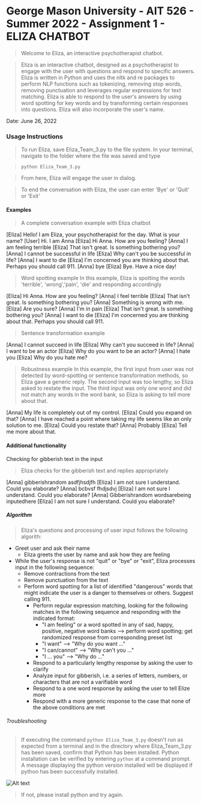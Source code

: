 # George Mason University - AIT 526 - Summer 2022 - Assignment 1 - ELIZA CHATBOT

>Welcome to Eliza, an interactive psychotherapist chatbot.

>Eliza is an interactive chatbot, designed as a psychotherapist to engage with the user with questions and respond to specific answers.  Eliza is written in Python and uses the nltk and re packages to perform NLP functions such as tokenizing, removing stop words, removing punctuation and leverages regular expressions for text matching. Eliza is able to respond to the user's answers by using word spotting for key words and by transforming certain responses into questions. Eliza will also incorporate the user's name.


Date:  June 26, 2022


### Usage Instructions

>To run Eliza, save Eliza_Team_3.py to the file system.  In your terminal, navigate to the folder where the file was saved and type

>`python Eliza_Team_3.py`

>From here, Eliza will engage the user in dialog.

>To end the conversation with Eliza, the user can enter 'Bye' or 'Quit' or 'Exit'


#### Examples

>A complete conversation example with Eliza chatbot

[Eliza] Hello! I am Eliza, your psychotherapist for the day. What is your name?
[User] Hi. I am Anna
[Eliza] Hi Anna. How are you feeling?
[Anna] I am feeling terrible
[Eliza] That isn't great. Is something bothering you?
[Anna] I cannot be successful in life
[Eliza] Why can't you be successful in life?
[Anna] I want to die
[Eliza] I'm concerned you are thinking about that. Perhaps you should call 911.
[Anna] bye
[Eliza] Bye. Have a nice day!

>Word spotting example
>In this example, Eliza is spotting the words 'terrible', 'wrong','pain', 'die' and responding accordingly

[Eliza] Hi Anna. How are you feeling?
[Anna] I feel terrible
[Eliza] That isn't great. Is something bothering you?
[Anna] Something is wrong with me.
[Eliza] Are you sure?
[Anna] I'm in pain
[Eliza] That isn't great. Is something bothering you?
[Anna] I want to die
[Eliza] I'm concerned you are thinking about that. Perhaps you should call 911.

>Sentence transformation example

[Anna] I cannot succeed in life
[Eliza] Why can't you succeed in life?
[Anna] I want to be an actor
[Eliza] Why do you want to be an actor?
[Anna] I hate you
[Eliza] Why do you hate me?

>Robustness example
>In this example, the first input from user was not detected by word-spotting or sentence transformation methods, so Eliza gave a generic reply.
>The second input was too lengthy, so Eliza asked to restate the input.
> The third input was only one word and did not match any words in the word bank, so Eliza is asking to tell more about that.

[Anna] My life is completely out of my control.
[Eliza] Could you expand on that?
[Anna] I have reached a point where taking my life seems like an only solution to me.
[Eliza] Could you restate that?
[Anna] Probably
[Eliza] Tell me more about that.

#### Additional functionality
Checking for gibberish text in the input
> Eliza checks for the gibberish text and replies appropriately

[Anna] gibberishrandom asdfjhsdjfh
[Eliza] I am not sure I understand. Could you elaborate?
[Anna] bcbvsf fhdjsdvj
[Eliza] I am not sure I understand. Could you elaborate?
[Anna] Gibberishrandom wordsarebeing inputedhere
[Eliza] I am not sure I understand. Could you elaborate?

##### Algorithm

>Eliza's questions and processing of user input follows the following algorith:

* Greet user and ask their name
  * Eliza greets the user by name and ask how they are feeling
* While the user's response is not "quit" or "bye" or "exit", Eliza processes input in the following sequence:
  * Remove contractions from the text
  * Remove punctuation from the text
  * Perform word spotting for a list of identified "dangerous" words that might indicate the user is a danger to themselves or others.  Suggest calling 911.
    * Perform regular expression matching, looking for the following matches in the following sequence and responding with the indicated format:
        * "I am feeling" or a word spotted in any of sad, happy, positive, negative word banks --> perform word spotting; get randomized response from corresponding preset list
        * "I want" --> "Why do you want ..."
        * "I can/cannot" --> "Why can't you ..."
        * "I ... you" --> "Why do ..."
     * Respond to a particularly lengthy response by asking the user to clarify
    * Analyze input for gibberish, i.e. a series of letters, numbers, or characters that are not a varifiable word
    * Respond to a one word response by asking the user to tell Elize more
    * Respond with a more generic response to the case that none of the above conditions are met

###### Troubleshooting

>If executing the command `python Eliza_Team_3.py` doesn't run as expected from a terminal and in the directory where Eliza_Team_3.py has been saved, confirm that Python has been installed.  Python installation can be verified by entering `python` at a command prompt.  A message displaying the python version installed will be displayed if python has been successfully installed.  

![Alt text](python.png "Python installed")

>If not, please install python and try again.


